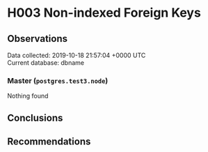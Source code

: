 # H003 Non-indexed Foreign Keys #

## Observations ##
Data collected: 2019-10-18 21:57:04 +0000 UTC  
Current database: dbname  


### Master (`postgres.test3.node`) ###



Nothing found



## Conclusions ##


## Recommendations ##


